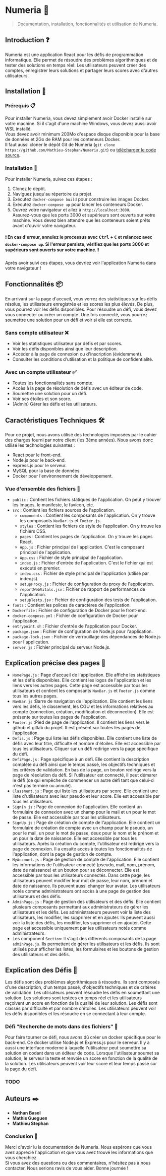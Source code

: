 # Numeria 🎇
> Documentation, installation, fonctionnalités et utilisation de Numeria.

## Introduction ❓
Numeria est une application React pour les défis de programmation informatique. Elle permet de résoudre des problèmes algorithmiques et de tester des solutions en temps réel. Les utilisateurs peuvent créer des comptes, enregistrer leurs solutions et partager leurs scores avec d'autres utilisateurs.

## Installation 🚀
### Prérequis 📋
Pour installer Numeria, vous devez simplement avoir Docker installé sur votre machine. Si il s'agit d'une machine Windows, vous devez aussi avoir WSL installé.  
Vous devez avoir minimum 200Mo d'espace disque disponible pour la base de données et 2Go de RAM pour les conteneurs Docker.  
Il faut aussi cloner le dépôt Git de Numeria (`git clone https://github.com/Mathieu-Stephan/Numeria.git`) ou [télécharger le code source](https://github.com/Mathieu-Stephan/Numeria/archive/refs/heads/master.zip).

### Installation 🔧
Pour installer Numeria, suivez ces étapes :
1. Clonez le dépôt.
2. Naviguez jusqu'au répertoire du projet.
3. Exécutez `docker-compose build` pour construire les images Docker.
4. Exécutez `docker-compose up` pour lancer les conteneurs Docker.
5. Ouvrez votre navigateur et allez à `http://localhost:3000`.  
Assurez-vous que les ports 3000 et supérieurs sont ouverts sur votre machine. Vous devez bien attendre que les conteneurs soient prêts avant d'ouvrir votre navigateur.

#### ❗ En cas d'erreur, annulez le processus avec <kbd>Ctrl</kbd> + <kbd>C</kbd> et relancez avec `docker-compose up`. Si l'erreur persiste, vérifiez que les ports 3000 et supérieurs sont ouverts sur votre machine. ❗

Après avoir suivi ces étapes, vous devriez voir l'application Numeria dans votre navigateur !

## Fonctionnalités 📦
En arrivant sur la page d'accueil, vous verrez des statistiques sur les défis résolus, les utilisateurs enregistrés et les scores les plus élevés. De plus, vous pourrez voir les défis disponibles. Pour résoudre un défi, vous devez vous connecter ou créer un compte. Une fois connecté, vous pourrez soumettre une solution pour un défi et voir si elle est correcte.

### Sans compte utilisateur ❌
- Voir les statistiques utilisateur par défis et par scores.
- Voir les défis disponibles ainsi que leur description.
- Accéder à la page de connexion ou d'inscription (évidemment).
- Consulter les conditions d'utilisation et la politique de confidentialité.

### Avec un compte utilisateur ✅
- Toutes les fonctionnalités sans compte.
- Accès à la page de résolution de défis avec un éditeur de code.  
- Soumettre une solution pour un défi.
- Voir ses étoiles et son score.
- (Admin) Gérer les défis et les utilisateurs.

## Caractéristiques Techniques 🛠️
Pour ce projet, nous avons utilisé des technologies imposées par le cahier des charges fourni par notre client (les 3ème années). Nous avons donc utilisé les technologies suivantes :
- React pour le front-end.
- Node.js pour le back-end.
- express.js pour le serveur.
- MySQL pour la base de données.
- Docker pour l'environnement de développement.

### Vue d'ensemble des fichiers 📁
- `public` : Contient les fichiers statiques de l'application. On peut y trouver les images, le manifeste, le favicon, etc.
- `src` : Contient les fichiers sources de l'application.
  - `components` : Contient les composants de l'application. On y trouve les composants `NavBar.js` et `Footer.js`.
  - `styles` : Contient les fichiers de style de l'application. On y trouve les fichiers CSS.
  - `pages` : Contient les pages de l'application. On y trouve les pages React.
  - `App.js` : Fichier principal de l'application. C'est le composant principal de l'application.
  - `App.css` : Fichier de style principal de l'application.
  - `index.js` : Fichier d'entrée de l'application. C'est le fichier qui est exécuté en premier.
  - `index.css` : Fichier de style principal de l'application (utilisé par index.js).
  - `setupProxy.js` : Fichier de configuration du proxy de l'application.
  - `reportWebVitals.jsv` : Fichier de rapport de performances de l'application.
  - `setupTests.jsv` : Fichier de configuration des tests de l'application.
- `fonts` : Contient les polices de caractères de l'application.
- `Dockerfile` : Fichier de configuration de Docker pour le front-end.
- `docker-compose.yml` : Fichier de configuration de Docker pour l'application.
- `entrypoint.sh` : Fichier d'entrée de l'application pour Docker.
- `package.json` : Fichier de configuration de Node.js pour l'application.
- `package-lock.json` : Fichier de verrouillage des dépendances de Node.js pour l'application.
- `server.js` : Fichier principal du serveur Node.js.

## Explication précise des pages 📄
- `HomePage.js` : Page d'accueil de l'application. Elle affiche les statistiques et les défis disponibles. Elle contient les logos de l'application et les liens vers les autres pages. Cette page est accessible par tous les utilisateurs et contient les composants `NavBar.js` et `Footer.js` comme tous les autres pages.
- `NavBar.js` :Barre de navigation de l'application. Elle contient les liens vers les défis, le classement, les CGU et les informations relatives au compte (connection, création, modification et déconnection). Elle est présente sur toutes les pages de l'application.
- `Footer.js` :Pied de page de l'application. Il contient les liens vers le github et gitlab du projet. Il est présent sur toutes les pages de l'application.
- `Defis.js` : Page qui liste les défis disponibles. Elle contient une liste de défis avec leur titre, difficulté et nombre d'étoiles. Elle est accessible par tous les utilisateurs. Cliquer sur un défi redirige vers la page spécifique du défi.
- `DefiPage.js` : Page spécifique à un défi. Elle contient la description complète du défi ainsi que le temps passé, les objectifs techniques et les critères de validation. En bas de la page, un bouton redirige vers la page de résolution du défi. Si l'utilisateur est connecté, il peut démarer le défi (ce qui empêche de commencer un autre défi tant que celui-ci n'est pas terminé ou annulé).
- `Classment.js` : Page qui liste les utilisateurs par score. Elle contient une liste d'utilisateurs avec leur pseudo et leur score. Elle est accessible par tous les utilisateurs.
- `SignIn.js` : Page de connexion de l'application. Elle contient un formulaire de connexion avec un champ pour le mail et un pour le mot de passe. Elle est accessible par tous les utilisateurs.
- `SignUp.js` : Page de création de compte de l'application. Elle contient un formulaire de création de compte avec un champ pour le pseudo, un pour le mail, un pour le mot de passe, deux pour le nom et le prénom et un pour la date de naissance. Elle est accessible par tous les utilisateurs. Après la création du compte, l'utilisateur est redirigé vers la page de connexion. Il a ensuite accès à toutes les fonctionnalités de l'application, dont la page de gestion de compte.
- `MyAccount.js` : Page de gestion de compte de l'application. Elle contient les informations de l'utilisateur connecté (pseudo, mail, nom, prénom, date de naissance) et un bouton pour se déconnecter. Elle est accessible par tous les utilisateurs connectés. Dans cette page, les utilisateurs peuvent modifier leur mot de passe, leur nom, prénom et date de naissance. Ils peuvent aussi changer leur avatar. Les utilisateurs notés comme administrateurs ont accès à une page de gestion des utilisateurs et des défis.
- `AdminPage.js` : Page de gestion des utilisateurs et des défis. Elle contient plusieurs composants permettant aux administrateurs de gérer les utilisateurs et les défis. Les administrateurs peuvent voir la liste des utilisateurs, les modifier, les supprimer et en ajouter. Ils peuvent aussi voir la liste des défis, les modifier, les supprimer et en ajouter. Cette page est accessible uniquement par les utilisateurs notés comme administrateurs.
- Les component `Section`: Il s'agit des différents composants de la page `adminPage.js`. Ils permettent de gérer les utilisateurs et les défis. Ils sont utilisés pour afficher les listes, les formulaires et les boutons de gestion des utilisateurs et des défis.

## Explication des Défis 🧩
Les défis sont des problèmes algorithmiques à résoudre. Ils sont composés d'une description, d'un temps passé, d'objectifs techniques et de critères de validation. Les utilisateurs peuvent résoudre les défis en soumettant une solution. Les solutions sont testées en temps réel et les utilisateurs reçoivent un score en fonction de la qualité de leur solution. Les défis sont classés par difficulté et par nombre d'étoiles. Les utilisateurs peuvent voir les défis disponibles et les résoudre en se connectant à leur compte.

### Défi "Recherche de mots dans des fichiers" 📝
Pour faire tourner ce défi, nous avons dû créer un docker spécifique pour le back-end. Ce docker utilise Node.js et Express.js pour le serveur. Il y a aussi une interface moderne à laquelle l'utilisateur peut soumettre sa solution en codant dans un éditeur de code. Lorsque l'utilisateur soumet sa solution, le serveur la teste et renvoie un score en fonction de la qualité de la solution. Les utilisateurs peuvent voir leur score et leur temps passé sur la page du défi.

### TODO

## Auteurs ✒️
- **Nathan Basol**
- **Mathis Gueguen**
- **Mathieu Stephan**

### Conclusion 🎉
Merci d'avoir lu la documentation de Numeria. Nous espérons que vous avez apprécié l'application et que vous avez trouvé les informations que vous cherchiez.  
Si vous avez des questions ou des commentaires, n'hésitez pas à nous contacter. Nous serions ravis de vous aider. Bonne journée !
